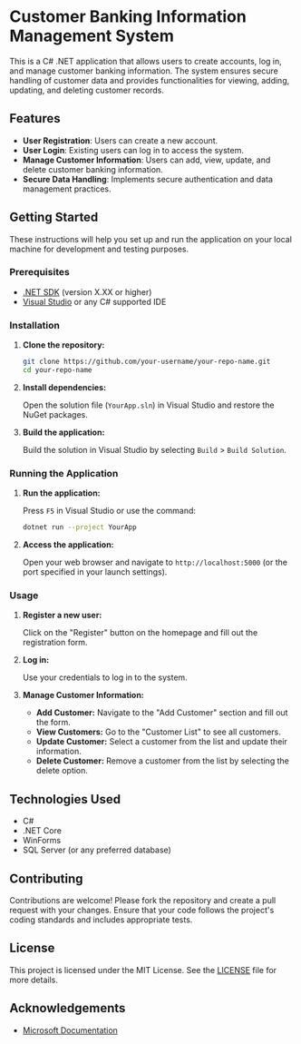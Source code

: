 # Customer Banking Information Management System

This is a C# .NET application that allows users to create accounts, log in, and manage customer banking information. The system ensures secure handling of customer data and provides functionalities for viewing, adding, updating, and deleting customer records.

## Features

- **User Registration**: Users can create a new account.
- **User Login**: Existing users can log in to access the system.
- **Manage Customer Information**: Users can add, view, update, and delete customer banking information.
- **Secure Data Handling**: Implements secure authentication and data management practices.

## Getting Started

These instructions will help you set up and run the application on your local machine for development and testing purposes.

### Prerequisites

- [.NET SDK](https://dotnet.microsoft.com/download) (version X.XX or higher)
- [Visual Studio](https://visualstudio.microsoft.com/downloads/) or any C# supported IDE

### Installation

1. **Clone the repository:**

    ```bash
    git clone https://github.com/your-username/your-repo-name.git
    cd your-repo-name
    ```

2. **Install dependencies:**

    Open the solution file (`YourApp.sln`) in Visual Studio and restore the NuGet packages.

3. **Build the application:**

    Build the solution in Visual Studio by selecting `Build` > `Build Solution`.

### Running the Application

1. **Run the application:**

    Press `F5` in Visual Studio or use the command:

    ```bash
    dotnet run --project YourApp
    ```

2. **Access the application:**

    Open your web browser and navigate to `http://localhost:5000` (or the port specified in your launch settings).

### Usage

1. **Register a new user:**

    Click on the "Register" button on the homepage and fill out the registration form.

2. **Log in:**

    Use your credentials to log in to the system.

3. **Manage Customer Information:**

    - **Add Customer:** Navigate to the "Add Customer" section and fill out the form.
    - **View Customers:** Go to the "Customer List" to see all customers.
    - **Update Customer:** Select a customer from the list and update their information.
    - **Delete Customer:** Remove a customer from the list by selecting the delete option.

## Technologies Used

- C#
- .NET Core
- WinForms
- SQL Server (or any preferred database)

## Contributing

Contributions are welcome! Please fork the repository and create a pull request with your changes. Ensure that your code follows the project's coding standards and includes appropriate tests.

## License

This project is licensed under the MIT License. See the [LICENSE](LICENSE) file for more details.

## Acknowledgements

- [Microsoft Documentation](https://docs.microsoft.com/en-us/dotnet/)

